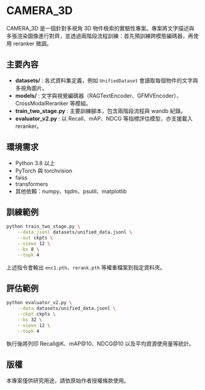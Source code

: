 # CAMERA_3D

CAMERA_3D 是一個針對多視角 3D 物件檢索的實驗性專案。專案將文字描述與多張渲染圖像進行對齊，並透過兩階段流程訓練：首先預訓練跨模態編碼器，再使用 reranker 微調。

## 主要內容

- **datasets/** : 各式資料集定義，例如 `UnifiedDataset` 會讀取每個物件的文字與多視角圖片。
- **models/**   : 文字與視覺編碼器（RAGTextEncoder、GFMVEncoder）、CrossModalReranker 等模組。
- **train_two_stage.py** : 主要訓練腳本，包含兩階段流程與 wandb 紀錄。
- **evaluator_v2.py**    : 以 Recall、mAP、NDCG 等指標評估模型，亦支援載入 reranker。

## 環境需求

- Python 3.8 以上
- PyTorch 與 torchvision
- faiss
- transformers
- 其他依賴：numpy、tqdm、psutil、matplotlib

## 訓練範例

```bash
python train_two_stage.py \
    --data_jsonl datasets/unified_data.jsonl \
    --out ckpts \
    --views 12 \
    --bs 8 \
    --topk 4
```

上述指令會輸出 `enc1.pth`、`rerank.pth` 等權重檔案到指定資料夾。

## 評估範例

```bash
python evaluator_v2.py \
    --data datasets/unified_data.jsonl \
    --ckpt ckpts \
    --bs 32 \
    --views 12 \
    --topk 4
```

執行後將列印 Recall@K、mAP@10、NDCG@10 以及平均資源使用量等統計。

## 版權

本專案僅供研究用途，請依原始作者授權條款使用。
